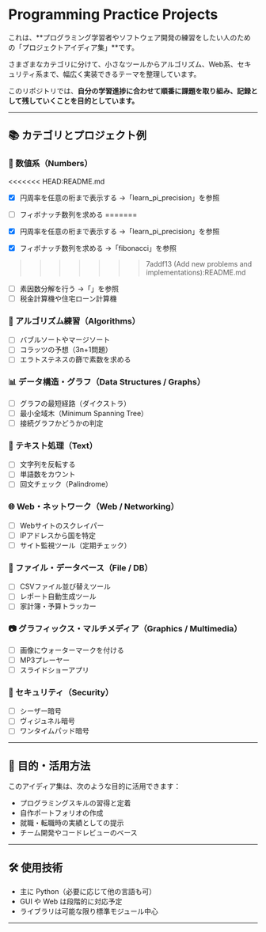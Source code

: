 # Programming Practice Projects

これは、**プログラミング学習者やソフトウェア開発の練習をしたい人のための「プロジェクトアイディア集」**です。

さまざまなカテゴリに分けて、小さなツールからアルゴリズム、Web系、セキュリティ系まで、幅広く実装できるテーマを整理しています。

このリポジトリでは、**自分の学習進捗に合わせて順番に課題を取り組み、記録として残していくことを目的としています。**

---

## 📚 カテゴリとプロジェクト例

### 🔢 数値系（Numbers）

<<<<<<< HEAD:README.md

- [x] 円周率を任意の桁まで表示する
→「learn_pi_precision」を参照

- [ ]  フィボナッチ数列を求める
=======
- [x] 円周率を任意の桁まで表示する
→「learn_pi_precision」を参照

- [x]  フィボナッチ数列を求める
→「fibonacci」を参照

>>>>>>> 7addf13 (Add new problems and implementations):README.md

- [ ]  素因数分解を行う
→「」を参照
- [ ]  税金計算機や住宅ローン計算機

### 🧮 アルゴリズム練習（Algorithms）

- [ ]  バブルソートやマージソート
- [ ]  コラッツの予想（3n+1問題）
- [ ] エラトステネスの篩で素数を求める

### 📊 データ構造・グラフ（Data Structures / Graphs）

- [ ] グラフの最短経路（ダイクストラ）
- [ ] 最小全域木（Minimum Spanning Tree）
- [ ] 接続グラフかどうかの判定

### 📝 テキスト処理（Text）

- [ ] 文字列を反転する
- [ ] 単語数をカウント
- [ ] 回文チェック（Palindrome）

### 🌐 Web・ネットワーク（Web / Networking）

- [ ] Webサイトのスクレイパー
- [ ] IPアドレスから国を特定
- [ ] サイト監視ツール（定期チェック）

### 📁 ファイル・データベース（File / DB）

- [ ] CSVファイル並び替えツール
- [ ] レポート自動生成ツール
- [ ] 家計簿・予算トラッカー

### 📷 グラフィックス・マルチメディア（Graphics / Multimedia）

- [ ] 画像にウォーターマークを付ける
- [ ] MP3プレーヤー
- [ ] スライドショーアプリ

### 🔐 セキュリティ（Security）

- [ ] シーザー暗号
- [ ] ヴィジュネル暗号
- [ ] ワンタイムパッド暗号

---

## 🧠 目的・活用方法

このアイディア集は、次のような目的に活用できます：

- プログラミングスキルの習得と定着
- 自作ポートフォリオの作成
- 就職・転職時の実績としての提示
- チーム開発やコードレビューのベース

---

## 🛠️ 使用技術

- 主に Python（必要に応じて他の言語も可）
- GUI や Web は段階的に対応予定
- ライブラリは可能な限り標準モジュール中心

---
